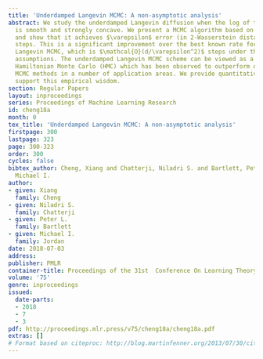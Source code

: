 ```yaml
---
title: 'Underdamped Langevin MCMC: A non-asymptotic analysis'
abstract: We study the underdamped Langevin diffusion when the log of the target distribution
  is smooth and strongly concave. We present a MCMC algorithm based on its discretization
  and show that it achieves $\varepsilon$ error (in 2-Wasserstein distance) in $\mathcal{O}(\sqrt{d}/\varepsilon)$
  steps. This is a significant improvement over the best known rate for overdamped
  Langevin MCMC, which is $\mathcal{O}(d/\varepsilon^2)$ steps under the same smoothness/concavity
  assumptions. The underdamped Langevin MCMC scheme can be viewed as a version of
  Hamiltonian Monte Carlo (HMC) which has been observed to outperform overdamped Langevin
  MCMC methods in a number of application areas. We provide quantitative rates that
  support this empirical wisdom.
section: Regular Papers
layout: inproceedings
series: Proceedings of Machine Learning Research
id: cheng18a
month: 0
tex_title: 'Underdamped Langevin MCMC: A non-asymptotic analysis'
firstpage: 300
lastpage: 323
page: 300-323
order: 300
cycles: false
bibtex_author: Cheng, Xiang and Chatterji, Niladri S. and Bartlett, Peter L. and Jordan,
  Michael I.
author:
- given: Xiang
  family: Cheng
- given: Niladri S.
  family: Chatterji
- given: Peter L.
  family: Bartlett
- given: Michael I.
  family: Jordan
date: 2018-07-03
address: 
publisher: PMLR
container-title: Proceedings of the 31st  Conference On Learning Theory
volume: '75'
genre: inproceedings
issued:
  date-parts:
  - 2018
  - 7
  - 3
pdf: http://proceedings.mlr.press/v75/cheng18a/cheng18a.pdf
extras: []
# Format based on citeproc: http://blog.martinfenner.org/2013/07/30/citeproc-yaml-for-bibliographies/
---
```

